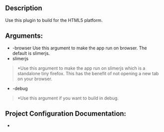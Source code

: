 ## Description
 
Use this plugin to build for the HTML5 platform.
 
## Arguments:
 
  * -browser
  Use this argument to make the app run on browser. The default is slimerjs.
  * slimerjs
  >*Use this argument to make the app run on slimerjs which is a standalone tiny firefox. This has the benefit of not opening a new tab on your browser.
  * -debug
  >*Use this argument if you want to build in debug.

## Project Configuration Documentation:
 * <style>
 >*Use this to add custom style to the application. E.g.: <style bgColor="#badda55" />.
 * <head-section>
 >*Use this to add custom data to the application html header. E.g.: <header-section> <meta charset="UTF-8"> </header-section>. It supports multiple tags.
 * <body-section>
 
 >*Use this to add custom data inside the body tag in the application html page. E.g.: <body-section> <p>lorem ipsum</p> </body-section>. It supports multiple tags.
 * <js-source>
 >*Use this to include external javascript code.E.g.: <js-source path="libs/mylib.js" applyTemplate="true|false" renamePackage="oldPackageName->newPackageName"/>. the applyTemplate and renamePackages attributes are optional.
 * <win-size>
 >*Use this to specifie the canvas dimension(width x height) in the application html page. E.g.: <win-size width="1024" height="768" />.

* <prehead-section>
>*Use this to add custom data before the head tag in the application html page. E.g.: <preheader-section> <doctype html> </preheader-section>. It supports multiple tags.